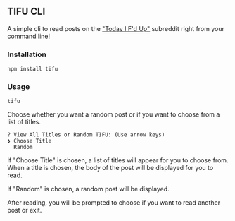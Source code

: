 ## TIFU CLI

A simple cli to read posts on the ["Today I F'd Up"](https://www.reddit.com/r/tifu/) subreddit right from your command line!

### Installation

``` shell
npm install tifu
```

### Usage

``` shell
tifu
```

Choose whether you want a random post or if you want to choose from a list of titles.

``` shell
? View All Titles or Random TIFU: (Use arrow keys)
❯ Choose Title
  Random
```

If "Choose Title" is chosen, a list of titles will appear for you to choose from. When a title is chosen, the body of the post will be displayed for you to read.

If "Random" is chosen, a random post will be displayed.

After reading, you will be prompted to choose if you want to read another post or exit.
